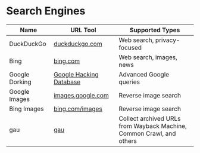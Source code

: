 # Search Engines

| Name              | URL Tool                                             | Supported Types                                 |
|-------------------|------------------------------------------------------|-------------------------------------------------|
| DuckDuckGo        | [duckduckgo.com](https://duckduckgo.com/)            | Web search, privacy-focused                      |
| Bing              | [bing.com](https://www.bing.com/)                    | Web search, images, news                         |
| Google Dorking    | [Google Hacking Database](https://www.exploit-db.com/google-hacking-database) | Advanced Google queries                        |
| Google Images     | [images.google.com](https://images.google.com/)      | Reverse image search                             |
| Bing Images       | [bing.com/images](https://www.bing.com/images)       | Reverse image search                             |
| gau       | [gau](https://github.com/lc/gau)       | Collect archived URLs from Wayback Machine, Common Crawl, and others                            |
